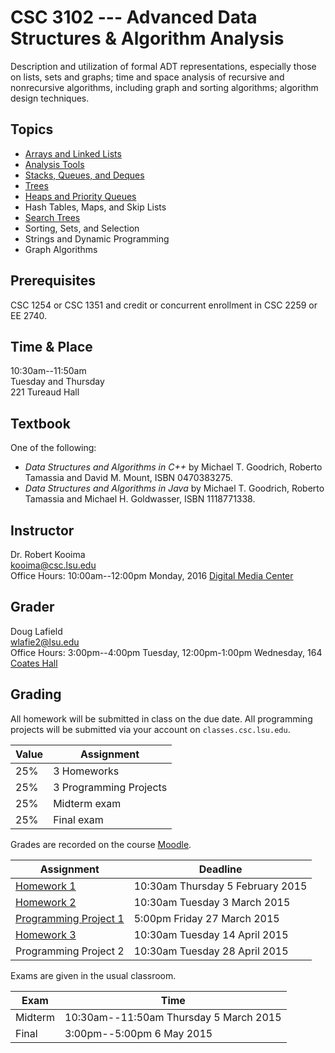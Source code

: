 # CSC 3102 --- Advanced Data Structures & Algorithm Analysis

Description and utilization of formal ADT representations, especially those on lists, sets and graphs; time and space analysis of recursive and nonrecursive algorithms, including graph and sorting algorithms; algorithm design techniques.

## Topics

- [Arrays and Linked Lists](topic1.html)
- [Analysis Tools](topic2.html)
- [Stacks, Queues, and Deques](topic3.html)
- [Trees](topic4.html)
- [Heaps and Priority Queues](topic5.html)
- Hash Tables, Maps, and Skip Lists
- [Search Trees](topic6.html)
- Sorting, Sets, and Selection
- Strings and Dynamic Programming
- Graph Algorithms

## Prerequisites

CSC 1254 or CSC 1351 and credit or concurrent enrollment in CSC 2259 or EE 2740.

## Time & Place

10:30am--11:50am  
Tuesday and Thursday  
221 Tureaud Hall

## Textbook

One of the following:

- *Data Structures and Algorithms in C++* by Michael T. Goodrich, Roberto Tamassia and David M. Mount, ISBN 0470383275.
- *Data Structures and Algorithms in Java* by Michael T. Goodrich, Roberto Tamassia and Michael H. Goldwasser, ISBN 1118771338.

## Instructor

Dr. Robert Kooima  
<kooima@csc.lsu.edu>  
Office Hours: 10:00am--12:00pm Monday, 2016 [Digital Media Center](https://maps.google.com/?ll=30.407446,-91.172608)

## Grader

Doug Lafield  
<wlafie2@lsu.edu>  
Office Hours: 3:00pm--4:00pm Tuesday, 12:00pm-1:00pm Wednesday, 164 [Coates Hall](https://maps.google.com/?ll=30.4131945,-91.1792523)

## Grading

All homework will be submitted in class on the due date. All programming projects will be submitted via your account on `classes.csc.lsu.edu`.

| Value  | Assignment             |
| ------ | ---------------------- |
| 25%    | 3 Homeworks            |
| 25%    | 3 Programming Projects |
| 25%    | Midterm exam           |
| 25%    | Final exam             |

Grades are recorded on the course [Moodle](http://moodle2.lsu.edu/course/view.php?id=27660).

| Assignment                             | Deadline                         |
| -------------------------------------- | -------------------------------- |
| [Homework 1](homework1.html)           | 10:30am Thursday 5 February 2015 |
| [Homework 2](homework2.html)           | 10:30am Tuesday 3 March 2015     |
| [Programming Project 1](project1.html) | 5:00pm Friday 27 March 2015      |
| [Homework 3](homework3.html)           | 10:30am Tuesday 14 April 2015     |
| Programming Project 2                  | 10:30am Tuesday 28 April 2015     |

Exams are given in the usual classroom.

| Exam    | Time                                   |
| ------- | -------------------------------------- |
| Midterm | 10:30am--11:50am Thursday 5 March 2015 |
| Final   | 3:00pm--5:00pm 6 May 2015              |
